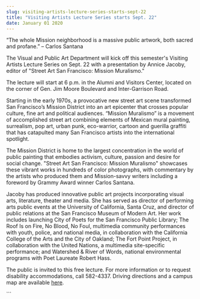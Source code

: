```yaml
---
slug: visiting-artists-lecture-series-starts-sept-22
title: "Visiting Artists Lecture Series starts Sept. 22"
date: January 01 2020
---
```


 
<p>
  “The whole Mission neighborhood is a massive public artwork, both sacred and
  profane.” – Carlos Santana
</p>
<p>
  The Visual and Public Art Department will kick off this semester's Visiting
  Artists Lecture Series on Sept. 22 with a presentation by Annice Jacoby,
  editor of "Street Art San Francisco: Mission Muralismo."
</p>
<p>
  The lecture will start at 6 p.m. in the Alumni and Visitors Center, located on
  the corner of Gen. Jim Moore Boulevard and Inter-Garrison Road.
</p>
<p>
  Starting in the early 1970s, a provocative new street art scene transformed
  San Francisco’s Mission District into an art epicenter that crosses popular
  culture, fine art and political audiences. “Mission Muralismo” is a movement
  of accomplished street art combining elements of Mexican mural painting,
  surrealism, pop art, urban punk, eco-warrior, cartoon and guerilla graffiti
  that has catapulted many San Francisco artists into the international
  spotlight.
</p>
<p>
  The Mission District is home to the largest concentration in the world of
  public painting that embodies activism, culture, passion and desire for social
  change. "Street Art San Francisco: Mission Muralismo" showcases these vibrant
  works in hundreds of color photographs, with commentary by the artists who
  produced them and Mission-savvy writers including a foreword by Grammy Award
  winner Carlos Santana.
</p>
<p>
  Jacoby has produced innovative public art projects incorporating visual arts,
  literature, theater and media. She has served as director of performing arts
  public events at the University of California, Santa Cruz, and director of
  public relations at the San Francisco Museum of Modern Art. Her work includes
  launching City of Poets for the San Francisco Public Library; The Roof Is on
  Fire, No Blood, No Foul, multimedia community performances with youth, police,
  and national media, in collaboration with the California College of the Arts
  and the City of Oakland; The Fort Point Project, in collaboration with the
  United Nations, a multimedia site-specific performance; and Watershed &amp;
  River of Words, national environmental programs with Poet Laureate Robert
  Hass.
</p>
<p>
  The public is invited to this free lecture. For more information or to request
  disability accommodations, call 582-4337. Driving directions and a campus map
  are available <a href="https://csumb.edu/map">here</a>.
</p>
```
